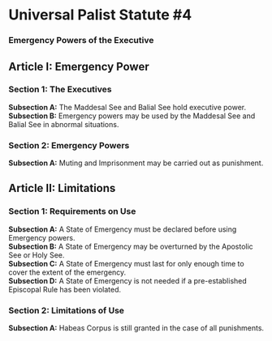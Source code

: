 # Universal Palist Statute #4
### Emergency Powers of the Executive
## Article I: Emergency Power
### Section 1: The Executives
**Subsection A:** The Maddesal See and Balial See hold executive power.  
**Subsection B:** Emergency powers may be used by the Maddesal See and Balial See in abnormal situations.
### Section 2: Emergency Powers
**Subsection A:** Muting and Imprisonment may be carried out as punishment.
## Article II: Limitations
### Section 1: Requirements on Use
**Subsection A:** A State of Emergency must be declared before using Emergency powers.  
**Subsection B:** A State of Emergency may be overturned by the Apostolic See or Holy See.  
**Subsection C:** A State of Emergency must last for only enough time to cover the extent of the emergency.  
**Subsection D:** A State of Emergency is not needed if a pre-established Episcopal Rule has been violated.
### Section 2: Limitations of Use
**Subsection A:** Habeas Corpus is still granted in the case of all punishments.
